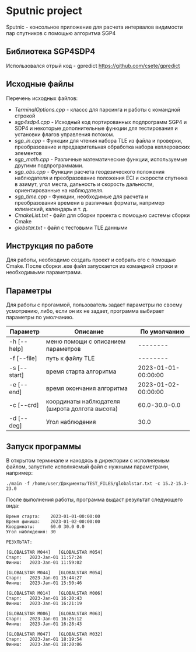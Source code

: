 # Sputnic project

Sputnic - консольное приложение для расчета интервалов видимости пар спутников с помощью алгоритма SGP4 

##  Библиотека SGP4SDP4 

Использовался отрый код - gpredict https://github.com/csete/gpredict

## Исходные файлы

Перечень исходных файлов:

- *TerminalOptions.cpp*  -  классс для парсинга и работы с командной строкой 
- *sgp4sdp4.cpp* - Исходный код портированных подпрограмм SGP4 и SDP4 и некоторые
                дополнительные функции для тестирования и установки флагов управления потоком.
- *sgp_in.cpp* - Функции для чтения набора TLE из файла и проверки,
              преобразование и предварительная обработка набора кеплеровских элементов
- *sgp_math.cpp* - Различные математические функции, используемые другими подпрограммами.
- *sgp_obs.cpp* - Функции расчета геодезического положения наблюдателя
               и преобразование положения ECI и скорости спутника в
               азимут, угол места, дальность и скорость дальности, ориентированные на наблюдателя.
- *sgp_time.cpp* - Функции, необходимые для расчета и преобразования времени в различных 
                форматы, например юлианский, календарь и т. д.
- *CmakeList.txt* - файл для сборки проекта с помощью системы сборки Cmake 
- *globstar.txt* - файл с тестовыми TLE данными

## Инструкция по работе 

Для работы, необходимо создать проект и собрать его с помощью Cmake. После сборки .exe файл запускается из командной строки и необходимыми параметрами.

## Параметры

Для работы с прогаммой, пользователь задает параметры по своему усмотрению, либо, если он их не задает, программа выбирает параметры по умолчанию.

| Параметр | Описание | По умолчанию|
| ------ | ------ | ------ |
|-h [--help] |меню помощи с описанием параметров  |--------
|-f [--file] |путь к файлу TLE  |--------
|-s [--start] |время старта алгоритма  |2023-01-01-00:00:00
|-e [--end]|время окончания алгоритма  |2023-01-02-00:00:00
|-c [--crd] |координаты наблюдателя (широта долгота высота) |60.0-30.0-0.0
|-d [--deg] |Угол наблюдения  |30.0

## Запуск программы

В открытом терминале и находясь в директории с исполняемым файлом, запустите исполняемый файл с нужными параметрами, например:



```
./main -f /home/user/Документы/TEST_FILES/globalstar.txt -c 15.2-15.3-23.0
```

После выполнения работы, программа выдаст результат следующего вида:

```Файл TLE: /home/user/Документы/TEST_FILES/globalstar.txt
Время старта:    2023-01-01-00:00:00
Время финиша:    2023-01-02-00:00:00
Координаты:      60.0 30.0 0.0
Угол наблюдения: 30

РЕЗУЛЬТАТ:

[GLOBALSTAR M044]   [GLOBALSTAR M054]
Старт:   2023-Jan-01 11:57:24
Финиш:   2023-Jan-01 11:59:02

[GLOBALSTAR M044]   [GLOBALSTAR M054]
Старт:   2023-Jan-01 15:44:27
Финиш:   2023-Jan-01 15:50:46

[GLOBALSTAR M014]   [GLOBALSTAR M006]
Старт:   2023-Jan-01 16:20:43
Финиш:   2023-Jan-01 16:21:19

[GLOBALSTAR M006]   [GLOBALSTAR M063]
Старт:   2023-Jan-01 16:26:12
Финиш:   2023-Jan-01 16:28:43

[GLOBALSTAR M047]   [GLOBALSTAR M032]
Старт:   2023-Jan-01 18:19:54
Финиш:   2023-Jan-01 18:20:06
```
